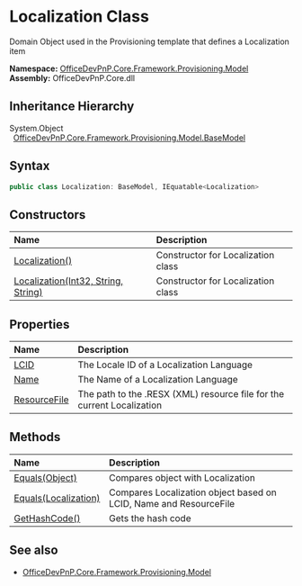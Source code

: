 # Localization Class
 Domain Object used in the Provisioning template that defines a Localization item   

**Namespace:** [OfficeDevPnP.Core.Framework.Provisioning.Model](OfficeDevPnP.Core.Framework.Provisioning.Model.md)  
**Assembly:** OfficeDevPnP.Core.dll  
## Inheritance Hierarchy
System.Object  
&ensp;[OfficeDevPnP.Core.Framework.Provisioning.Model.BaseModel](OfficeDevPnP.Core.Framework.Provisioning.Model.BaseModel.md)  
## Syntax
```C#
public class Localization: BaseModel, IEquatable<Localization>
```
## Constructors
|**Name**|**Description**|
|:-----|:-----|
| [Localization()](OfficeDevPnP.Core.Framework.Provisioning.Model.Localization.ctor1.md) | Constructor for Localization class 
| [Localization(Int32, String, String)](OfficeDevPnP.Core.Framework.Provisioning.Model.Localization.ctor2.md) | Constructor for Localization class 
## Properties
|**Name**|**Description**|
|:-----|:-----|
| [LCID](OfficeDevPnP.Core.Framework.Provisioning.Model.Localization.LCID.md) | The Locale ID of a Localization Language
| [Name](OfficeDevPnP.Core.Framework.Provisioning.Model.Localization.Name.md) | The Name of a Localization Language
| [ResourceFile](OfficeDevPnP.Core.Framework.Provisioning.Model.Localization.ResourceFile.md) | The path to the .RESX (XML) resource file for the current Localization
## Methods
|**Name**|**Description**|
|:-----|:-----|
| [Equals(Object)](OfficeDevPnP.Core.Framework.Provisioning.Model.Localization.3520ddbb.md) | Compares object with Localization
| [Equals(Localization)](OfficeDevPnP.Core.Framework.Provisioning.Model.Localization.8ae42b7d.md) | Compares Localization object based on LCID, Name and ResourceFile
| [GetHashCode()](OfficeDevPnP.Core.Framework.Provisioning.Model.Localization.1c6872bd.md) | Gets the hash code
## See also
- [OfficeDevPnP.Core.Framework.Provisioning.Model](OfficeDevPnP.Core.Framework.Provisioning.Model.md)
